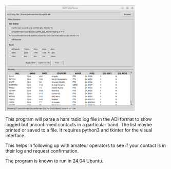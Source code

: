 <img src='./Log_Parser_Display.png' width=80%>

This program will parse a ham radio log file in the ADI format to show logged but unconfirmed contacts in a particular band. The list maybe printed or saved to a file. It requires python3 and tkinter for the visual interface.

This helps in following up with amateur operators to see if your contact is in their log and request confirmation.

The program is known to run in 24.04 Ubuntu.
